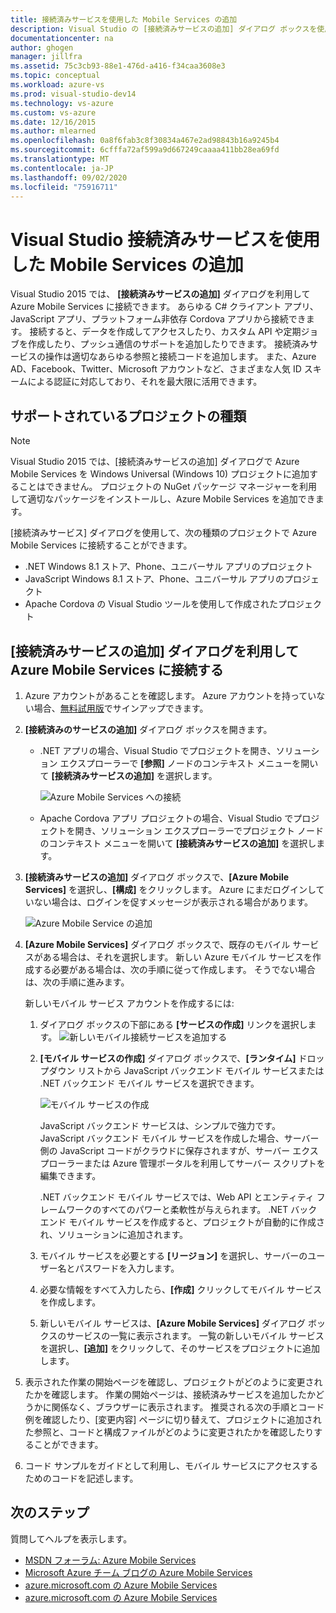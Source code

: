 ```yaml
---
title: 接続済みサービスを使用した Mobile Services の追加
description: Visual Studio の [接続済みサービスの追加] ダイアログ ボックスを使用して Mobile Services を追加する
documentationcenter: na
author: ghogen
manager: jillfra
ms.assetid: 75c3cb93-88e1-476d-a416-f34caa3608e3
ms.topic: conceptual
ms.workload: azure-vs
ms.prod: visual-studio-dev14
ms.technology: vs-azure
ms.custom: vs-azure
ms.date: 12/16/2015
ms.author: mlearned
ms.openlocfilehash: 0a8f6fab3c8f30834a467e2ad98843b16a9245b4
ms.sourcegitcommit: 6cfffa72af599a9d667249caaaa411bb28ea69fd
ms.translationtype: MT
ms.contentlocale: ja-JP
ms.lasthandoff: 09/02/2020
ms.locfileid: "75916711"
---
```

# <a name="adding-mobile-services-by-using-visual-studio-connected-services"></a>Visual Studio 接続済みサービスを使用した Mobile Services の追加
Visual Studio 2015 では、 **[接続済みサービスの追加]** ダイアログを利用して Azure Mobile Services に接続できます。 あらゆる C# クライアント アプリ、JavaScript アプリ、プラットフォーム非依存 Cordova アプリから接続できます。 接続すると、データを作成してアクセスしたり、カスタム API や定期ジョブを作成したり、プッシュ通信のサポートを追加したりできます。  接続済みサービスの操作は適切なあらゆる参照と接続コードを追加します。 また、Azure AD、Facebook、Twitter、Microsoft アカウントなど、さまざまな人気 ID スキームによる認証に対応しており、それを最大限に活用できます。

## <a name="supported-project-types"></a>サポートされているプロジェクトの種類
> [!NOTE]
> Visual Studio 2015 では、[接続済みサービスの追加] ダイアログで Azure Mobile Services を Windows Universal (Windows 10) プロジェクトに追加することはできません。 プロジェクトの NuGet パッケージ マネージャーを利用して適切なパッケージをインストールし、Azure Mobile Services を追加できます。
>
>

[接続済みサービス] ダイアログを使用して、次の種類のプロジェクトで Azure Mobile Services に接続することができます。

* .NET Windows 8.1 ストア、Phone、ユニバーサル アプリのプロジェクト
* JavaScript Windows 8.1 ストア、Phone、ユニバーサル アプリのプロジェクト
* Apache Cordova の Visual Studio ツールを使用して作成されたプロジェクト

## <a name="connect-to-azure-mobile-services-using-the-add-connected-services-dialog"></a>[接続済みサービスの追加] ダイアログを利用して Azure Mobile Services に接続する
1. Azure アカウントがあることを確認します。 Azure アカウントを持っていない場合、[無料試用版](https://azure.microsoft.com/pricing/free-trial/)でサインアップできます。
2. **[接続済みのサービスの追加]** ダイアログ ボックスを開きます。

   * .NET アプリの場合、Visual Studio でプロジェクトを開き、ソリューション エクスプローラーで **[参照]** ノードのコンテキスト メニューを開いて **[接続済みサービスの追加]** を選択します。

        ![Azure Mobile Services への接続](./media/vs-azure-tools-connected-services-add-mobile-services/IC797635.png)
   * Apache Cordova アプリ プロジェクトの場合、Visual Studio でプロジェクトを開き、ソリューション エクスプローラーでプロジェクト ノードのコンテキスト メニューを開いて **[接続済みサービスの追加]** を選択します。
3. **[接続済みサービスの追加]** ダイアログ ボックスで、**[Azure Mobile Services]** を選択し、**[構成]** をクリックします。 Azure にまだログインしていない場合は、ログインを促すメッセージが表示される場合があります。

    ![Azure Mobile Service の追加](./media/vs-azure-tools-connected-services-add-mobile-services/IC797636.png)
4. **[Azure Mobile Services]** ダイアログ ボックスで、既存のモバイル サービスがある場合は、それを選択します。 新しい Azure モバイル サービスを作成する必要がある場合は、次の手順に従って作成します。 そうでない場合は、次の手順に進みます。

    新しいモバイル サービス アカウントを作成するには:

   1. ダイアログ ボックスの下部にある **[サービスの作成]** リンクを選択します。
       ![新しいモバイル接続サービスを追加する](./media/vs-azure-tools-connected-services-add-mobile-services/IC797637.png)
   2. **[モバイル サービスの作成]** ダイアログ ボックスで、**[ランタイム]** ドロップダウン リストから JavaScript バックエンド モバイル サービスまたは .NET バックエンド モバイル サービスを選択できます。

       ![モバイル サービスの作成](./media/vs-azure-tools-connected-services-add-mobile-services/IC797638.png)

       JavaScript バックエンド サービスは、シンプルで強力です。 JavaScript バックエンド モバイル サービスを作成した場合、サーバー側の JavaScript コードがクラウドに保存されますが、サーバー エクスプローラーまたは Azure 管理ポータルを利用してサーバー スクリプトを編集できます。

       .NET バックエンド モバイル サービスでは、Web API とエンティティ フレームワークのすべてのパワーと柔軟性が与えられます。 .NET バックエンド モバイル サービスを作成すると、プロジェクトが自動的に作成され、ソリューションに追加されます。
   3. モバイル サービスを必要とする **[リージョン]** を選択し、サーバーのユーザー名とパスワードを入力します。
   4. 必要な情報をすべて入力したら、**[作成]** クリックしてモバイル サービスを作成します。
   5. 新しいモバイル サービスは、**[Azure Mobile Services]** ダイアログ ボックスのサービスの一覧に表示されます。 一覧の新しいモバイル サービスを選択し、**[追加]** をクリックして、そのサービスをプロジェクトに追加します。
5. 表示された作業の開始ページを確認し、プロジェクトがどのように変更されたかを確認します。 作業の開始ページは、接続済みサービスを追加したかどうかに関係なく、ブラウザーに表示されます。 推奨される次の手順とコード例を確認したり、[変更内容] ページに切り替えて、プロジェクトに追加された参照と、コードと構成ファイルがどのように変更されたかを確認したりすることができます。
6. コード サンプルをガイドとして利用し、モバイル サービスにアクセスするためのコードを記述します。

## <a name="next-steps"></a>次のステップ
質問してヘルプを表示します。

* [MSDN フォーラム: Azure Mobile Services](https://social.msdn.microsoft.com/forums/azure/home?forum=azuremobile)
* [Microsoft Azure チーム ブログの Azure Mobile Services](https://azure.microsoft.com/blog/topics/mobile/)
* [azure.microsoft.com の Azure Mobile Services](https://azure.microsoft.com/services/mobile-services/)
* [azure.microsoft.com の Azure Mobile Services](https://azure.microsoft.com/documentation/services/mobile-services/)
